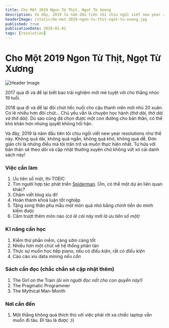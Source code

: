 ```yaml
---
title: Cho Một 2019 Ngon Từ Thịt, Ngọt Từ Xương
description: Và đây, 2019 là năm đầu tiên tôi chịu ngồi viết new year resolutions như thế này. Không quá dài, không quá ngắn, không quá khó, không quá dễ. Đơn giản chỉ là những điều mà tôi trăn trở và muốn thực hiện nhất. Tự hứa với bản thân sẽ theo dõi và cập nhật thường xuyên chứ không vứt xó cái danh sách này!
headerImage: /static/de-mot-2019-ngon-tu-thit-ngot-tu-xuong.jpg
published: true
publicationDate: 2019-01-01
tags: [resolution]
---
```

# Cho Một 2019 Ngon Từ Thịt, Ngọt Từ Xương

![Header Image](/static/de-mot-2019-ngon-tu-thit-ngot-tu-xuong.jpg)

2017 qua đi và để lại biết bao trải nghiệm mới mẻ tuyệt vời cho thằng nhóc 19 tuổi.

2018 qua đi và để lại đôi chút tiếc nuối cho cậu thanh niên mới nhú 20 xuân. Có lẽ nhiều hơn đôi chút... Chủ yếu vẫn là chuyện học hành *(thở dài, thở dài và thở dài)*. Dù sao cũng đã chọn được một con đường cho bản thân, có thể khó khăn hơn nhưng quyết không hối hận.

Và đây, 2019 là năm đầu tiên tôi chịu ngồi viết new year resolutions như thế này. Không quá dài, không quá ngắn, không quá khó, không quá dễ. Đơn giản chỉ là những điều mà tôi trăn trở và muốn thực hiện nhất. Tự hứa với bản thân sẽ theo dõi và cập nhật thường xuyên chứ không vứt xó cái danh sách này!

### Việc cần làm
1. Ưu tiên số một, thi TOEIC
2. Tìm người hợp tác phát triển [Spiderman](https://github.com/albert-team/spiderman). Ừm, có thể một dự án liên quan khác?
3. Chăm viết blog xíu đi!
4. Hoàn thành khoá luận tốt nghiệp
5. Tặng song thân phụ mẫu một món quà nhỏ bằng chính tiền do mình kiếm được
6. Cấm trượt thêm môn nào *(có lẽ cái này mới là ưu tiên số một)*

### Kĩ năng cần học
1. Kiểm thử phần mềm, càng sớm càng tốt
2. Nhiều hơn một chút về hệ thống phân tán
3. Thực sự muốn học tiếp piano, nếu có *điều kiện*, rất có *điều kiện*
4. Cào cào xíu data mining *nếu cần*

### Sách cần đọc (chắc chắn sẽ cập nhật thêm)
1. The Girl on the Train *(ôi xin người đọc nốt cho con quyển này!)*
2. The Pragmatic Programmer
3. The Mythical Man-Month

### Nơi cần đến
1. Một thằng không quá thích thú với việc phải rời xa chiếc laptop vẫn muốn đi tàu. Đi tàu là được :))
